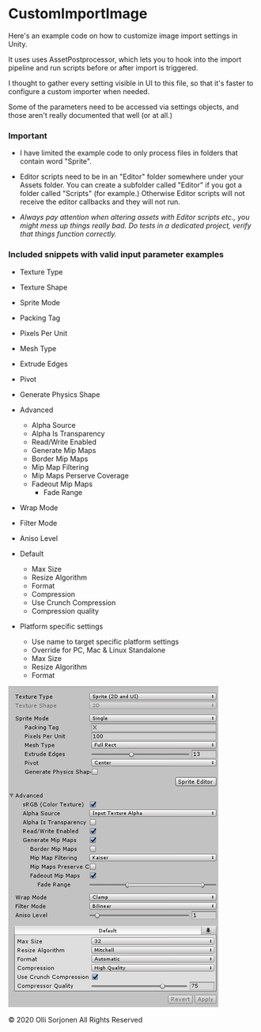 # CustomImportImage

Here's an example code on how to customize image import settings in Unity.

It uses uses AssetPostprocessor, which lets you to hook into the import pipeline and run scripts before or after import is triggered.

I thought to gather every setting visible in UI to this file, so that it's faster to configure a custom importer when needed.

Some of the parameters need to be accessed via settings objects, and those aren't really documented that well (or at all.)

### Important

- I have limited the example code to only process files in folders that contain word "Sprite".

- Editor scripts need to be in an "Editor" folder somewhere under your Assets folder. You can create a subfolder called "Editor" if you got a folder called "Scripts" (for example.) Otherwise Editor scripts will not receive the editor callbacks and they will not run.

- *Always pay attention when altering assets with Editor scripts etc., you might mess up things really bad. Do tests in a dedicated project, verify that things function correctly.*

### Included snippets with valid input parameter examples

- Texture Type
- Texture Shape

- Sprite Mode
- Packing Tag
- Pixels Per Unit
- Mesh Type
- Extrude Edges
- Pivot
- Generate Physics Shape

- Advanced
    - Alpha Source
    - Alpha Is Transparency
    - Read/Write Enabled
    - Generate Mip Maps
    - Border Mip Maps
    - Mip Map Filtering
    - Mip Maps Perserve Coverage
    - Fadeout Mip Maps
        - Fade Range

- Wrap Mode
- Filter Mode
- Aniso Level

- Default
    - Max Size
    - Resize Algorithm
    - Format
    - Compression
    - Use Crunch Compression
    - Compression quality

- Platform specific settings
    - Use name to target specific platform settings
    - Override for PC, Mac & Linux Standalone
    - Max Size
    - Resize Algorithm
    - Format

![Custom Import Image Settings](custom_image_import_settings.png)

© 2020 Olli Sorjonen All Rights Reserved
